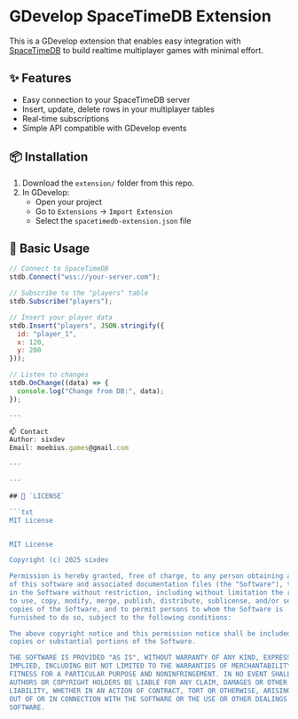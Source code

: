 # GDevelop SpaceTimeDB Extension

This is a GDevelop extension that enables easy integration with [SpaceTimeDB](https://spacetimedb.com) to build realtime multiplayer games with minimal effort.

## ✨ Features

- Easy connection to your SpaceTimeDB server
- Insert, update, delete rows in your multiplayer tables
- Real-time subscriptions
- Simple API compatible with GDevelop events

## 📦 Installation

1. Download the `extension/` folder from this repo.
2. In GDevelop:
   - Open your project
   - Go to `Extensions` → `Import Extension`
   - Select the `spacetimedb-extension.json` file

## 🚀 Basic Usage

```javascript
// Connect to SpaceTimeDB
stdb.Connect("wss://your-server.com");

// Subscribe to the "players" table
stdb.Subscribe("players");

// Insert your player data
stdb.Insert("players", JSON.stringify({
  id: "player_1",
  x: 120,
  y: 200
}));

// Listen to changes
stdb.OnChange((data) => {
  console.log("Change from DB:", data);
});

---

📫 Contact
Author: sixdev
Email: moebius.games@gmail.com

---

---

## 📄 `LICENSE`

```txt
MIT License


MIT License

Copyright (c) 2025 sixdev

Permission is hereby granted, free of charge, to any person obtaining a copy
of this software and associated documentation files (the "Software"), to deal
in the Software without restriction, including without limitation the rights
to use, copy, modify, merge, publish, distribute, sublicense, and/or sell
copies of the Software, and to permit persons to whom the Software is
furnished to do so, subject to the following conditions:

The above copyright notice and this permission notice shall be included in all
copies or substantial portions of the Software.

THE SOFTWARE IS PROVIDED "AS IS", WITHOUT WARRANTY OF ANY KIND, EXPRESS OR
IMPLIED, INCLUDING BUT NOT LIMITED TO THE WARRANTIES OF MERCHANTABILITY,
FITNESS FOR A PARTICULAR PURPOSE AND NONINFRINGEMENT. IN NO EVENT SHALL THE
AUTHORS OR COPYRIGHT HOLDERS BE LIABLE FOR ANY CLAIM, DAMAGES OR OTHER
LIABILITY, WHETHER IN AN ACTION OF CONTRACT, TORT OR OTHERWISE, ARISING FROM,
OUT OF OR IN CONNECTION WITH THE SOFTWARE OR THE USE OR OTHER DEALINGS IN THE
SOFTWARE.
